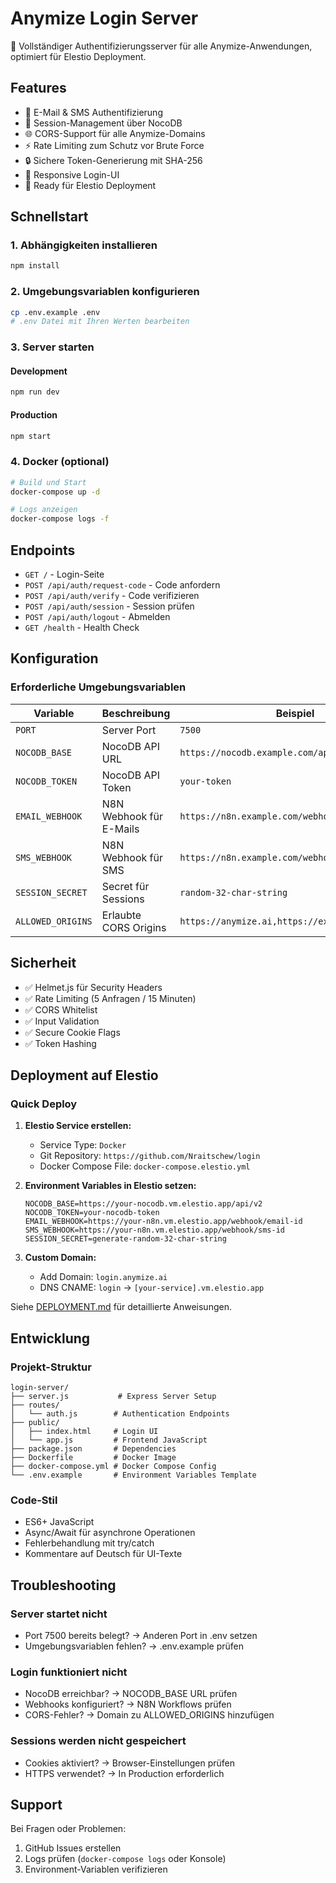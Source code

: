 # Anymize Login Server

🔐 Vollständiger Authentifizierungsserver für alle Anymize-Anwendungen, optimiert für Elestio Deployment.

## Features

- 🔐 E-Mail & SMS Authentifizierung
- 🍪 Session-Management über NocoDB
- 🌐 CORS-Support für alle Anymize-Domains
- ⚡ Rate Limiting zum Schutz vor Brute Force
- 🔒 Sichere Token-Generierung mit SHA-256
- 📱 Responsive Login-UI
- 🚀 Ready für Elestio Deployment

## Schnellstart

### 1. Abhängigkeiten installieren
```bash
npm install
```

### 2. Umgebungsvariablen konfigurieren
```bash
cp .env.example .env
# .env Datei mit Ihren Werten bearbeiten
```

### 3. Server starten

#### Development
```bash
npm run dev
```

#### Production
```bash
npm start
```

### 4. Docker (optional)
```bash
# Build und Start
docker-compose up -d

# Logs anzeigen
docker-compose logs -f
```

## Endpoints

- `GET /` - Login-Seite
- `POST /api/auth/request-code` - Code anfordern
- `POST /api/auth/verify` - Code verifizieren
- `POST /api/auth/session` - Session prüfen
- `POST /api/auth/logout` - Abmelden
- `GET /health` - Health Check

## Konfiguration

### Erforderliche Umgebungsvariablen

| Variable | Beschreibung | Beispiel |
|----------|--------------|----------|
| `PORT` | Server Port | `7500` |
| `NOCODB_BASE` | NocoDB API URL | `https://nocodb.example.com/api/v2` |
| `NOCODB_TOKEN` | NocoDB API Token | `your-token` |
| `EMAIL_WEBHOOK` | N8N Webhook für E-Mails | `https://n8n.example.com/webhook/...` |
| `SMS_WEBHOOK` | N8N Webhook für SMS | `https://n8n.example.com/webhook/...` |
| `SESSION_SECRET` | Secret für Sessions | `random-32-char-string` |
| `ALLOWED_ORIGINS` | Erlaubte CORS Origins | `https://anymize.ai,https://explore.anymize.ai` |

## Sicherheit

- ✅ Helmet.js für Security Headers
- ✅ Rate Limiting (5 Anfragen / 15 Minuten)
- ✅ CORS Whitelist
- ✅ Input Validation
- ✅ Secure Cookie Flags
- ✅ Token Hashing

## Deployment auf Elestio

### Quick Deploy

1. **Elestio Service erstellen:**
   - Service Type: `Docker`
   - Git Repository: `https://github.com/Nraitschew/login`
   - Docker Compose File: `docker-compose.elestio.yml`

2. **Environment Variables in Elestio setzen:**
   ```env
   NOCODB_BASE=https://your-nocodb.vm.elestio.app/api/v2
   NOCODB_TOKEN=your-nocodb-token
   EMAIL_WEBHOOK=https://your-n8n.vm.elestio.app/webhook/email-id
   SMS_WEBHOOK=https://your-n8n.vm.elestio.app/webhook/sms-id
   SESSION_SECRET=generate-random-32-char-string
   ```

3. **Custom Domain:**
   - Add Domain: `login.anymize.ai`
   - DNS CNAME: `login` → `[your-service].vm.elestio.app`

Siehe [DEPLOYMENT.md](./DEPLOYMENT.md) für detaillierte Anweisungen.

## Entwicklung

### Projekt-Struktur
```
login-server/
├── server.js           # Express Server Setup
├── routes/
│   └── auth.js        # Authentication Endpoints
├── public/
│   ├── index.html     # Login UI
│   └── app.js         # Frontend JavaScript
├── package.json       # Dependencies
├── Dockerfile         # Docker Image
├── docker-compose.yml # Docker Compose Config
└── .env.example       # Environment Variables Template
```

### Code-Stil
- ES6+ JavaScript
- Async/Await für asynchrone Operationen
- Fehlerbehandlung mit try/catch
- Kommentare auf Deutsch für UI-Texte

## Troubleshooting

### Server startet nicht
- Port 7500 bereits belegt? → Anderen Port in .env setzen
- Umgebungsvariablen fehlen? → .env.example prüfen

### Login funktioniert nicht
- NocoDB erreichbar? → NOCODB_BASE URL prüfen
- Webhooks konfiguriert? → N8N Workflows prüfen
- CORS-Fehler? → Domain zu ALLOWED_ORIGINS hinzufügen

### Sessions werden nicht gespeichert
- Cookies aktiviert? → Browser-Einstellungen prüfen
- HTTPS verwendet? → In Production erforderlich

## Support

Bei Fragen oder Problemen:
1. GitHub Issues erstellen
2. Logs prüfen (`docker-compose logs` oder Konsole)
3. Environment-Variablen verifizieren
